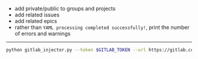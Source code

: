 - add private/public to groups and projects
- add related issues
- add related epics
- rather than `YAML processing completed successfully!`, print the number of errors and warnings


--------------------

```bash
python gitlab_injector.py --token $GITLAB_TOKEN --url https://gitlab.com --group henixdevelopment/sandbox/lmz/foobat --config example.yaml
```

